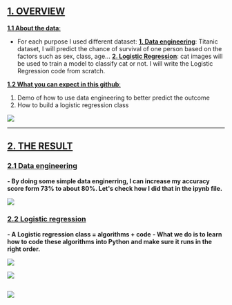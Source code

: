 
## [ 1. OVERVIEW ]()

[ **1.1 About the data**: ]() 

- For each purpose I used different dataset:
[**1. Data engineering**](): Titanic dataset, I will predict the chance of survival of one person based on the factors such as sex, class, age...
[**2. Logistic Regression**](): cat images will be used to train a model to classify cat or not. I will write the Logistic Regression code from scratch.

[ **1.2 What you can expect in this github**: ]() 
1. Demo of how to use data engineering to better predict the outcome
2. How to build a logistic regression class

![](https://i.imgur.com/7tjGM4t.png)

---
## [ 2. THE RESULT ]()

### [2.1 Data engineering]()
**- By doing some simple data enginerring, I can increase my accuracy score form 73% to about 80%. Let's check how I did that in the ipynb file.**

![](https://i.imgur.com/Lgwq3ft.png)

### [2.2 Logistic regression]()
**- A Logistic regression class = algorithms + code**
**- What we do is to learn how to code these algorithms into Python and make sure it runs in the right order.**

![](https://i.imgur.com/4FC2Gv4.png)

![](https://i.imgur.com/ELvesih.png)

![](https://i.imgur.com/7nG8x7b.png)
---



